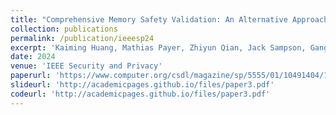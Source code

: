 ```yaml
---
title: "Comprehensive Memory Safety Validation: An Alternative Approach to Memory Safety"
collection: publications
permalink: /publication/ieeesp24
excerpt: 'Kaiming Huang, Mathias Payer, Zhiyun Qian, Jack Sampson, Gang Tan, Trent Jaeger.'
date: 2024
venue: 'IEEE Security and Privacy'
paperurl: 'https://www.computer.org/csdl/magazine/sp/5555/01/10491404/1VSc5I8bM1q'
slideurl: 'http://academicpages.github.io/files/paper3.pdf'
codeurl: 'http://academicpages.github.io/files/paper3.pdf'
---
```

